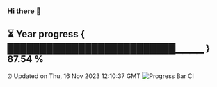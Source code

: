 ### Hi there 👋
⏳ Year progress { ██████████████████████████▁▁▁▁ } 87.54 %
---
⏰ Updated on Thu, 16 Nov 2023 12:10:37 GMT
![Progress Bar CI](https://github.com/Moyi321/Moyi321/workflows/Progress%20Bar%20CI/badge.svg)
